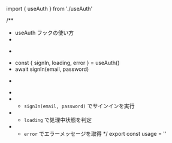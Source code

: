 import { useAuth } from './useAuth'

/\*\*

- useAuth フックの使い方
-
- ```tsx

  ```
- const { signIn, loading, error } = useAuth()
- await signIn(email, password)
- ```

  ```
-
- - `signIn(email, password)` でサインインを実行
- - `loading` で処理中状態を判定
- - `error` でエラーメッセージを取得
    \*/
    export const usage = ''
